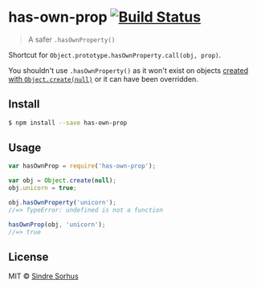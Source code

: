 # has-own-prop [![Build Status](https://travis-ci.org/sindresorhus/has-own-prop.svg?branch=master)](https://travis-ci.org/sindresorhus/has-own-prop)

> A safer `.hasOwnProperty()`

Shortcut for `Object.prototype.hasOwnProperty.call(obj, prop)`.

You shouldn't use `.hasOwnProperty()` as it won't exist on objects [created with `Object.create(null)`](http://stackoverflow.com/a/12017703/64949) or it can have been overridden.


## Install

```sh
$ npm install --save has-own-prop
```


## Usage

```js
var hasOwnProp = require('has-own-prop');

var obj = Object.create(null);
obj.unicorn = true;

obj.hasOwnProperty('unicorn');
//=> TypeError: undefined is not a function

hasOwnProp(obj, 'unicorn');
//=> true
```


## License

MIT © [Sindre Sorhus](http://sindresorhus.com)
